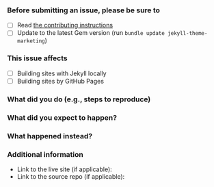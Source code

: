 ### Before submitting an issue, please be sure to

- [ ] Read [the contributing instructions](https://github.com/cetinajero/jekyll-theme-marketing/blob/master/docs/CONTRIBUTING.md#contributing-to-the-jekyll-theme-marketing-gem)
- [ ] Update to the latest Gem version (run `bundle update jekyll-theme-marketing`)

### This issue affects

- [ ] Building sites with Jekyll locally
- [ ] Building sites by GitHub Pages

### What did you do (e.g., steps to reproduce)

### What did you expect to happen?

### What happened instead?

### Additional information

* Link to the live site (if applicable):
* Link to the source repo (if applicable):
